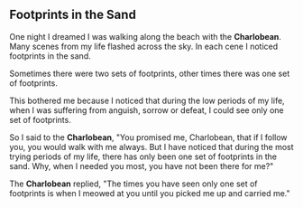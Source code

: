 ---
---

## Footprints in the Sand

One night I dreamed I was walking along the
beach with the **Charlobean**. Many scenes from my
life flashed across the sky. In each cene I noticed
footprints in the sand.

Sometimes there were two sets of footprints,
other times there was one set of footprints.

This bothered me because I noticed that during 
the low periods of my life, when I was
suffering from anguish, sorrow or defeat,
I could see only one set of footprints.

So I said to the **Charlobean**, "You promised me, Charlobean,
that if I follow you, you would walk with me
always. But I have noticed that during the 
most trying periods of my life, there has only
been one set of footprints in the sand. Why,
when I needed you most, you have not been
there for me?"

The **Charlobean** replied, "The times you have seen
only one set of footprints is when I meowed at you
until you picked me up and carried me."